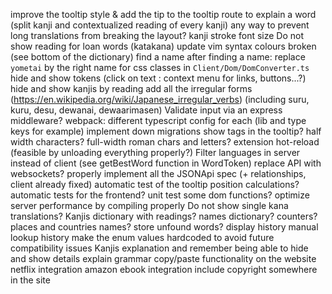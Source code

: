 improve the tooltip style & add the tip to the tooltip
route to explain a word (split kanji and contextualized reading of every kanji)
any way to prevent long translations from breaking the layout?
kanji stroke font size
Do not show reading for loan words (katakana)
update vim syntax colours broken (see bottom of the dictionary)
find a name
after finding a name: replace `yometai` by the right name for css classes in `Client/Dom/DomConverter.ts`
hide and show tokens (click on text : context menu for links, buttons...?)
hide and show kanjis by reading
add all the irregular forms (https://en.wikipedia.org/wiki/Japanese_irregular_verbs) (including suru, kuru, desu, dewanai, dewaarimasen)
Validate input via an express middleware?
webpack: different typescript config for each (lib and type keys for example)
implement down migrations
show tags in the tooltip?
half width characters? full-width roman chars and letters?
extension hot-reload (feasible by unloading everything properly?)
Filter languages in server instead of client (see getBestWord function in WordToken)
replace API with websockets?
properly implement all the JSONApi spec (+ relationships, client already fixed)
automatic test of the tooltip position calculations?
automatic tests for the frontend? unit test some dom functions?
optimize server performance by compiling properly
Do not show single kana translations?
Kanjis dictionary with readings?
names dictionary?
counters?
places and countries names?
store unfound words?
display history
manual lookup history
make the enum values hardcoded to avoid future compatibility issues
Kanjis explanation and remember
being able to hide and show details
explain grammar
copy/paste functionality on the website
netflix integration
amazon ebook integration
include copyright somewhere in the site
